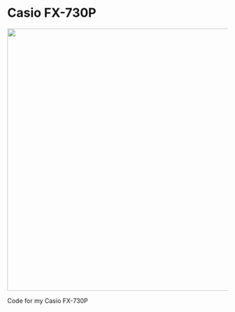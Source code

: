 # Casio FX-730P
<img src="https://github.com/user-attachments/assets/3da9e99f-9172-41cc-8237-6f4d735652f4" width="600"> </img>

Code for my Casio FX-730P
